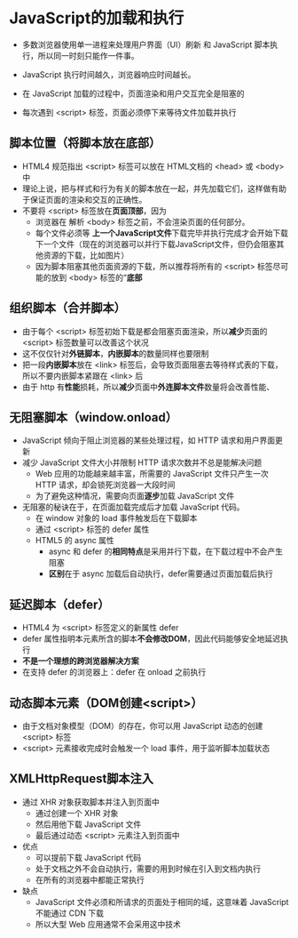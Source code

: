 # JavaScript的加载和执行

- 多数浏览器使用单一进程来处理用户界面（UI）刷新 和  JavaScript 脚本执行，所以同一时刻只能作一件事。
- JavaScript 执行时间越久，浏览器响应时间越长。
- 在 JavaScript 加载的过程中，页面渲染和用户交互完全是阻塞的

- 每次遇到  \<script> 标签，页面必须停下来等待文件加载并执行



## 脚本位置（将脚本放在底部）

- HTML4 规范指出 \<script> 标签可以放在 HTML文档的 \<head> 或 \<body> 中
- 理论上说，把与样式和行为有关的脚本放在一起，并先加载它们，这样做有助于保证页面的渲染和交互的正确性。
- 不要将 \<script> 标签放在**页面顶部**，因为
  - 浏览器在 解析 \<body> 标签之前，不会渲染页面的任何部分。
  - 每个文件必须等 **上一个JavaScript文件**下载完毕并执行完成才会开始下载下一个文件（现在的浏览器可以并行下载JavaScript文件，但仍会阻塞其他资源的下载，比如图片）
  - 因为脚本阻塞其他页面资源的下载，所以推荐将所有的 \<script> 标签尽可能的放到 \<body> 标签的“**底部**



## 组织脚本（合并脚本）

- 由于每个 \<script> 标签初始下载是都会阻塞页面渲染，所以**减少**页面的 \<script> 标签数量可以改善这个状况
- 这不仅仅针对**外链脚本**，**内嵌脚本**的数量同样也要限制
- 把一段**内嵌脚本**放在 \<link> 标签后，会导致页面阻塞去等待样式表的下载，所以不要内嵌脚本紧跟在 \<link> 后
- 由于 http 有**性能**损耗，所以**减少**页面中**外连脚本文件**数量将会改善性能、



## 无阻塞脚本（window.onload）

- JavaScript 倾向于阻止浏览器的某些处理过程，如 HTTP 请求和用户界面更新
- 减少 JavaScript 文件大小并限制 HTTP 请求次数并不总是能解决问题
  - Web 应用的功能越来越丰富，所需要的 JavaScript 文件只产生一次 HTTP 请求，却会锁死浏览器一大段时间
  - 为了避免这种情况，需要向页面**逐步**加载 JavaScript 文件
- 无阻塞的秘诀在于，在页面加载完成后才加载 JavaScript 代码。
  - 在 window 对象的 load 事件触发后在下载脚本
  - 通过 \<script> 标签的 defer 属性
  - HTML5 的 async 属性
    - async 和 defer 的**相同特点**是采用并行下载，在下载过程中不会产生阻塞
    - **区别**在于 async 加载后自动执行，defer需要通过页面加载后执行



## 延迟脚本（defer）

- HTML4 为 \<script> 标签定义的新属性 defer
- defer 属性指明本元素所含的脚本**不会修改DOM**，因此代码能够安全地延迟执行
- **不是一个理想的跨浏览器解决方案**
- 在支持 defer 的浏览器上：defer 在 onload 之前执行



## 动态脚本元素（DOM创建\<script>）

- 由于文档对象模型（DOM）的存在，你可以用 JavaScript 动态的创建 \<script> 标签
- \<script> 元素接收完成时会触发一个 load 事件，用于监听脚本加载状态



## XMLHttpRequest脚本注入

- 通过 XHR 对象获取脚本并注入到页面中
  - 通过创建一个 XHR 对象
  - 然后用他下载 JavaScript 文件
  - 最后通过动态 \<script> 元素注入到页面中
- 优点
  - 可以提前下载  JavaScript 代码
  - 处于文档之外不会自动执行，需要的用到时候在引入到文档内执行
  - 在所有的浏览器中都能正常执行
- 缺点
  - JavaScript 文件必须和所请求的页面处于相同的域，这意味着 JavaScript 不能通过 CDN 下载
  - 所以大型 Web 应用通常不会采用这中技术